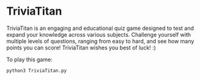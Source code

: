 # TriviaTitan
TriviaTitan is an engaging and educational quiz game designed to test and expand your knowledge across various subjects. Challenge yourself with multiple levels of questions, ranging from easy to hard, and see how many points you can score! TriviaTitan wishes you best of luck! :) 

To play this game:
```
python3 TriviaTitan.py
```
